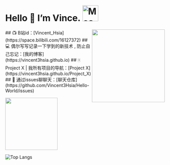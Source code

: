 # Hello 👋 I’m Vince. <img src="https://i.imgur.com/veZrcC7.gif" alt="Meaow" width="50" />
<img align='right' src="https://media.giphy.com/media/M9gbBd9nbDrOTu1Mqx/giphy.gif" width="230">
## 📺 B站id：[Vincent_Hsia](https://space.bilibili.com/16127372)
## 💻 偶尔写写记录一下学到的新技术 , 防止自己忘记：[我的博客](https://vincent3hsia.github.io)
## 🀄 Project  X | 我所有项目的导航：[Project X](https://vincent3hsia.github.io/Project_X)
## 💬 通过issues聊聊天：[聊天仓库](https://github.com/Vincent3Hsia/Hello-World/issues)

<div>
<!--   <p><img src="avatar.svg" height="200" /></p> -->
<!--   <p align="center">🔭 I’m Vince.</p> -->


<!--   <p>懒惰的人总是被世界推动着做事，在被动中遭受着“不得不”的折磨，在空虚中享受着自欺欺人的舒适。</p> -->
<!-- 
  <p>
    <img src="https://img.shields.io/github/followers/Vincent3Hsia" />
    <img src="https://img.shields.io/github/stars/Vincent3Hsia" />
    <img src="https://visitor-badge.glitch.me/badge?page_id=Vincent3Hsia.Vincent3Hsia.README.md" />
  </p>
-->
  <p>
    <img src="https://github-readme-stats.vercel.app/api?username=Vincent3Hsia&show_icons=true&theme=dark" height="165" />
    <!-- <img src="https://github-readme-stats.vercel.app/api/top-langs/?username=Vincent3Hsia&layout=compact&theme=dark" height="165" /> -->
  </p>
</div>

![Top Langs](https://raw.githubusercontent.com/Vincent3Hsia/github-stats-transparent/output/generated/languages.svg)


<div>
    <!--   todo  加网页导航 -->
</div>

<!-- ![Vincent3Hsia's github stats](https://github-readme-stats.vercel.app/api?username=Vincent3Hsia&show_icons=true&include_all_commits=true&theme=dark)   -->
<!-- ![Top Langs](https://github-readme-stats.vercel.app/api/top-langs/?username=Vincent3Hsia&layout=compact&theme=dark) -->
<!-- ![Top Langs](https://raw.githubusercontent.com/Vincent3Hsia/github-stats-transparent/output/generated/languages.svg) -->



<!-- 
**Vincent3Hsia/Vincent3Hsia** is a ✨ _special_ ✨ repository because its `README.md` (this file) appears on your GitHub profile.

Here are some ideas to get you started:

- 🔭 I’m currently working on ...
- 🌱 I’m currently learning ...
- 👯 I’m looking to collaborate on ...
- 🤔 I’m looking for help with ...
- 💬 Ask me about ...
- 📫 How to reach me: ...
- 😄 Pronouns: ...
- ⚡ Fun fact: ...
 -->


